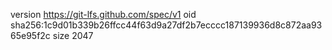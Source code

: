 version https://git-lfs.github.com/spec/v1
oid sha256:1c9d01b339b26ffcc44f63d9a27df2b7ecccc187139936d8c872aa9365e95f2c
size 2047
